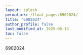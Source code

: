 ```yaml
---
layout: splash
permalink: /float_pages/6902024/
title: "6902024"
author_profile: false
last_modified_at: 2025-06-13
toc: false
---
```

 
6902024
